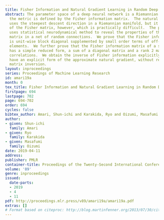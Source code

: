 ```yaml
---
title: Fisher Information and Natural Gradient Learning in Random Deep Networks
abstract: The parameter space of a deep neural network is a Riemannian manifold, where
  the metric is defined by the Fisher information matrix.  The natural gradient method
  uses the steepest descent direction in a Riemannian manifold, but it requires inversion
  of the Fisher matrix, however, which is practically difficult.  The present paper
  uses statistical neurodynamical method to reveal the properties of the Fisher information
  matrix in a net of random connections.  We prove that the Fisher information matrix
  is unit-wise block diagonal supplemented by small order terms of off-block-diagonal
  elements.  We further prove that the Fisher information matrix of a single unit
  has a simple reduced form, a sum of a diagonal matrix and a rank 2 matrix of weight-bias
  correlations.  We obtain the inverse of Fisher information explicitly.  We then
  have an explicit form of the approximate natural gradient, without relying on the
  matrix inversion.
layout: inproceedings
series: Proceedings of Machine Learning Research
id: amari19a
month: 0
tex_title: Fisher Information and Natural Gradient Learning in Random Deep Networks
firstpage: 694
lastpage: 702
page: 694-702
order: 694
cycles: false
bibtex_author: Amari, Shun-ichi and Karakida, Ryo and Oizumi, Masafumi
author:
- given: Shun-ichi
  family: Amari
- given: Ryo
  family: Karakida
- given: Masafumi
  family: Oizumi
date: 2019-04-11
address: 
publisher: PMLR
container-title: Proceedings of the Twenty-Second International Conference on Artificial Intelligence and Statistics
volume: '89'
genre: inproceedings
issued:
  date-parts:
  - 2019
  - 4
  - 11
pdf: http://proceedings.mlr.press/v89/amari19a/amari19a.pdf
extras: []
# Format based on citeproc: http://blog.martinfenner.org/2013/07/30/citeproc-yaml-for-bibliographies/
---
```

